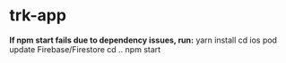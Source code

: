 # trk-app

**If npm start fails due to dependency issues, run:**
  yarn install
  cd ios
  pod update Firebase/Firestore 
  cd ..
  npm start